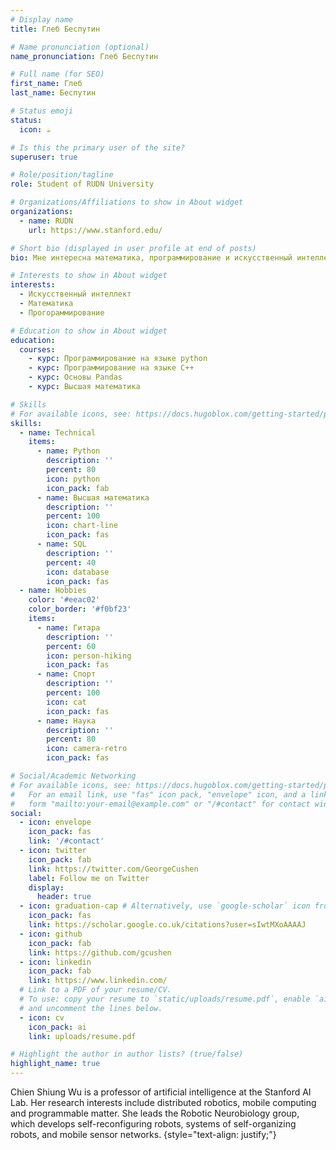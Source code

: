 ```yaml
---
# Display name
title: Глеб Беспутин

# Name pronunciation (optional)
name_pronunciation: Глеб Беспутин

# Full name (for SEO)
first_name: Глеб
last_name: Беспутин

# Status emoji
status:
  icon: ☕️

# Is this the primary user of the site?
superuser: true

# Role/position/tagline
role: Student of RUDN University

# Organizations/Affiliations to show in About widget
organizations:
  - name: RUDN
    url: https://www.stanford.edu/

# Short bio (displayed in user profile at end of posts)
bio: Мне интересна математика, программирование и искусственный интеллект

# Interests to show in About widget
interests:
  - Искусственный интеллект
  - Математика
  - Прогораммирование

# Education to show in About widget
education:
  courses:
    - курс: Программирование на языке python
    - курс: Программирование на языке C++
    - курс: Основы Pandas
    - курс: Высшая математика

# Skills
# For available icons, see: https://docs.hugoblox.com/getting-started/page-builder/#icons
skills:
  - name: Technical
    items:
      - name: Python
        description: ''
        percent: 80
        icon: python
        icon_pack: fab
      - name: Высшая математика
        description: ''
        percent: 100
        icon: chart-line
        icon_pack: fas
      - name: SQL
        description: ''
        percent: 40
        icon: database
        icon_pack: fas
  - name: Hobbies
    color: '#eeac02'
    color_border: '#f0bf23'
    items:
      - name: Гитара
        description: ''
        percent: 60
        icon: person-hiking
        icon_pack: fas
      - name: Спорт
        description: ''
        percent: 100
        icon: cat
        icon_pack: fas
      - name: Наука
        description: ''
        percent: 80
        icon: camera-retro
        icon_pack: fas

# Social/Academic Networking
# For available icons, see: https://docs.hugoblox.com/getting-started/page-builder/#icons
#   For an email link, use "fas" icon pack, "envelope" icon, and a link in the
#   form "mailto:your-email@example.com" or "/#contact" for contact widget.
social:
  - icon: envelope
    icon_pack: fas
    link: '/#contact'
  - icon: twitter
    icon_pack: fab
    link: https://twitter.com/GeorgeCushen
    label: Follow me on Twitter
    display:
      header: true
  - icon: graduation-cap # Alternatively, use `google-scholar` icon from `ai` icon pack
    icon_pack: fas
    link: https://scholar.google.co.uk/citations?user=sIwtMXoAAAAJ
  - icon: github
    icon_pack: fab
    link: https://github.com/gcushen
  - icon: linkedin
    icon_pack: fab
    link: https://www.linkedin.com/
  # Link to a PDF of your resume/CV.
  # To use: copy your resume to `static/uploads/resume.pdf`, enable `ai` icons in `params.yaml`,
  # and uncomment the lines below.
  - icon: cv
    icon_pack: ai
    link: uploads/resume.pdf

# Highlight the author in author lists? (true/false)
highlight_name: true
---
```


Chien Shiung Wu is a professor of artificial intelligence at the Stanford AI Lab. Her research interests include distributed robotics, mobile computing and programmable matter. She leads the Robotic Neurobiology group, which develops self-reconfiguring robots, systems of self-organizing robots, and mobile sensor networks.
{style="text-align: justify;"}
